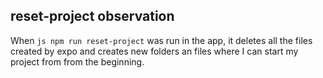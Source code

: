 ## reset-project observation


When ```js npm run reset-project``` was run in the app, it deletes all the files created by expo and creates new folders an files where I can start my project from from the beginning.
